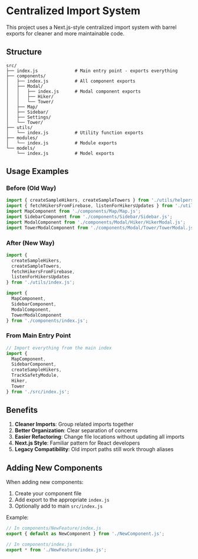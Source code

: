 # Centralized Import System

This project uses a Next.js-style centralized import system with barrel exports for cleaner and more maintainable code.

## Structure

```
src/
├── index.js              # Main entry point - exports everything
├── components/
│   ├── index.js          # All component exports
│   ├── Modal/
│   │   ├── index.js      # Modal component exports
│   │   ├── Hiker/
│   │   └── Tower/
│   ├── Map/
│   ├── Sidebar/
│   ├── Settings/
│   └── Tower/
├── utils/
│   └── index.js          # Utility function exports
├── modules/
│   └── index.js          # Module exports
└── models/
    └── index.js          # Model exports
```

## Usage Examples

### Before (Old Way)
```javascript
import { createSampleHikers, createSampleTowers } from './utils/helpers.js';
import { fetchHikersFromFirebase, listenForHikersUpdates } from './utils/firebase.js';
import MapComponent from './components/Map/Map.js';
import SidebarComponent from './components/Sidebar/Sidebar.js';
import ModalComponent from './components/Modal/Hiker/HikerModal.js';
import TowerModalComponent from './components/Modal/Tower/TowerModal.js';
```

### After (New Way)
```javascript
import { 
  createSampleHikers, 
  createSampleTowers,
  fetchHikersFromFirebase, 
  listenForHikersUpdates 
} from './utils/index.js';

import {
  MapComponent,
  SidebarComponent,
  ModalComponent,
  TowerModalComponent
} from './components/index.js';
```

### From Main Entry Point
```javascript
// Import everything from the main index
import {
  MapComponent,
  SidebarComponent,
  createSampleHikers,
  TrackSafetyModule,
  Hiker,
  Tower
} from './src/index.js';
```

## Benefits

1. **Cleaner Imports**: Group related imports together
2. **Better Organization**: Clear separation of concerns
3. **Easier Refactoring**: Change file locations without updating all imports
4. **Next.js Style**: Familiar pattern for React developers
5. **Legacy Compatibility**: Old import paths still work through aliases

## Adding New Components

When adding new components:

1. Create your component file
2. Add export to the appropriate `index.js`
3. Optionally add to main `src/index.js`

Example:
```javascript
// In components/NewFeature/index.js
export { default as NewComponent } from './NewComponent.js';

// In components/index.js
export * from './NewFeature/index.js';
``` 
